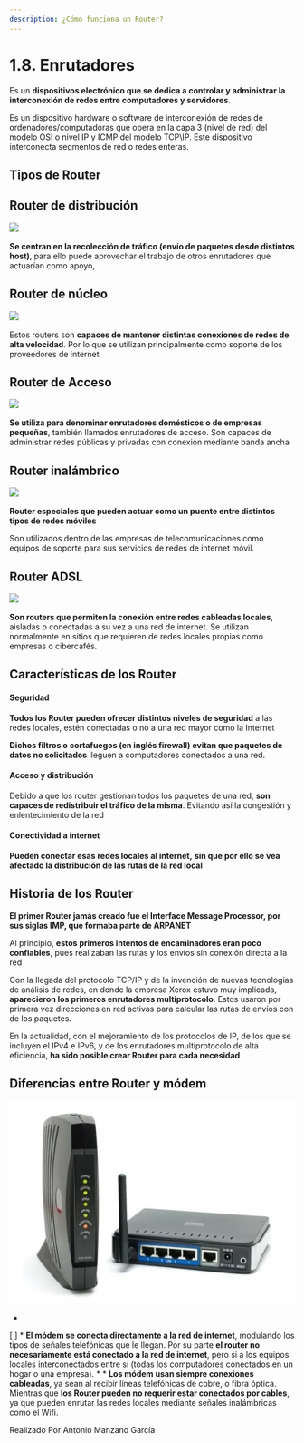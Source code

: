 ```yaml
---
description: ¿Cómo funciona un Router?
---
```


# 1.8. Enrutadores

Es un **dispositivos electrónico que se dedica a controlar y administrar la interconexión de redes entre computadores y servidores**.&#x20;

Es un dispositivo hardware o software de interconexión de redes de ordenadores/computadoras que opera en la capa 3 (nivel de red) del modelo OSI o nivel IP y ICMP del modelo TCP\IP. Este dispositivo interconecta segmentos de red o redes enteras.

## Tipos de Router

## Router de distribución

![](../.gitbook/assets/router\_de\_distribucion-e1614690973443.jpg)

**Se centran en la recolección de tráfico (envío de paquetes desde distintos host)**, para ello puede aprovechar el trabajo de otros enrutadores que actuarían como apoyo,

## Router de núcleo

![](../.gitbook/assets/router\_de\_nucleo.jpg)

&#x20;Estos routers son **capaces de mantener distintas conexiones de redes de alta velocidad**. Por lo que se utilizan principalmente como soporte de los proveedores de internet

## Router de Acceso&#x20;

![](../.gitbook/assets/router\_de\_acceso.jpg)

**Se utiliza para denominar enrutadores domésticos o de empresas pequeñas**, también llamados enrutadores de acceso. Son capaces de administrar redes públicas y privadas con conexión mediante banda ancha

## Router inalámbrico

![](../.gitbook/assets/router\_inalambrico.jpg)

**Router especiales que pueden actuar como un puente entre distintos tipos de redes móviles**&#x20;

Son utilizados dentro de las empresas de telecomunicaciones como equipos de soporte para sus servicios de redes de internet móvil.

## Router ADSL

![](../.gitbook/assets/router\_adsl.jpg)

**Son routers que permiten la conexión entre redes cableadas locales**, aisladas o conectadas a su vez a una red de internet. Se utilizan normalmente en sitios que requieren de redes locales propias como empresas o cibercafés.

## Características de los Router

#### Seguridad

**Todos los Router pueden ofrecer distintos niveles de seguridad** a las redes locales, estén conectadas o no a una red mayor como la Internet

**Dichos filtros o cortafuegos (en inglés firewall) evitan que paquetes de datos no solicitados** lleguen a computadores conectados a una red.

#### Acceso y distribución

Debido a que los router gestionan todos los paquetes de una red, **son capaces de redistribuir el tráfico de la misma**. Evitando así la congestión y enlentecimiento de la red

#### Conectividad a internet

**Pueden conectar esas redes locales al internet,** **sin que por ello se vea afectado la distribución de las rutas de la red local**

## Historia de los Router

**El primer Router jamás creado fue el Interface Message Processor, por sus siglas IMP, que formaba parte de ARPANET**

Al principio, **estos primeros intentos de encaminadores eran poco confiables**, pues realizaban las rutas y los envíos sin conexión directa a la red

Con la llegada del protocolo TCP/IP y de la invención de nuevas tecnologías de análisis de redes, en donde la empresa Xerox estuvo muy implicada, **aparecieron los primeros enrutadores multiprotocolo**. Estos usaron por primera vez direcciones en red activas para calcular las rutas de envíos con de los paquetes.

En la actualidad, con el mejoramiento de los protocolos de IP, de los que se incluyen el IPv4 e IPv6, y de los enrutadores multiprotocolo de alta eficiencia, **ha sido posible crear Router para cada necesidad**

## Diferencias entre Router y módem

![](../.gitbook/assets/Modem-router.jpg)

*
[ ]   * **El módem se conecta directamente a la red de internet**, modulando los tipos de señales telefónicas que le llegan. Por su parte **el router no necesariamente está conectado a la red de internet**, pero si a los equipos locales interconectados entre sí (todas los computadores conectados en un hogar o una empresa).
  *
    * **Los módem usan siempre conexiones cableadas**, ya sean al recibir líneas telefónicas de cobre, o fibra óptica. Mientras que **los Router pueden no requerir estar conectados por cables**, ya que pueden enrutar las redes locales mediante señales inalámbricas como el Wifi.

Realizado Por Antonio Manzano García&#x20;







